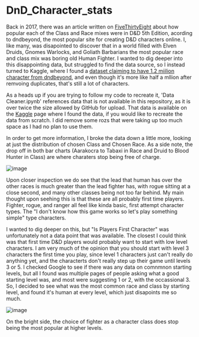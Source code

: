 # DnD_Character_stats

Back in 2017, there was an article written on [FiveThirtyEight](https://fivethirtyeight.com/features/is-your-dd-character-rare/) about how popular each of the Class and Race mixes were in D&D 5th Edition, acording to dndbeyond, the most popular site for creating D&D characters online. I, like many, was disapointed to discover that in a world filled with Elven Druids, Gnomes Warlocks, and Goliath Barbarians the most popular race and class mix was boring old Human Fighter. I wanted to dig deeper into this disappointing data, but struggled to find the data source, so I instead turned to Kaggle, where I found a [dataset claiming to have 1.2 miilion character from dndbeyond](https://www.kaggle.com/datasets/maximebonnin/dnd-characters-test), and even though it's more like half a mllion after remvoing duplicates, that's still a lot of characters.

As a heads up if you are trying to follow my code to recreate it, 'Data Cleaner.ipynb' references data that is not available in this repository, as it is over twice the size allowed by GitHub for upload.
That data is available on the [Kaggle](https://www.kaggle.com/datasets/maximebonnin/dnd-characters-test) page where I found the data, if you would like to recreate the data from scratch. I did remove some rozs that were taking up too much space as I had no plan to use them. 

In order to get more information, I broke the data down a little more, looking at just the distribution of chosen Class and Chosen Race.
As a side note, the drop off in both bar charts (Aarakocra to Tabaxi in Race and Druid to Blood Hunter in Class) are where charaters stop being free of charge.

![image](https://github.com/nmwhitehead/DnD-Character-Data/assets/54327232/5e29df99-c1cb-4930-a350-a42fe2ca594c)

Upon closer inspection we do see that the lead that human has over the other races is much greater than the lead fighter has, with rogue sitting at a close second, and many other classes being not too far behind. My main thought upon seehing this is that these are all probably first time players. Fighter, rogue, and ranger all feel like kinda basic, first attempt character types. The "I don't know how this game works so let's play something simple" type characters.

I wanted to dig deeper on this, but "Is Players First Character" was unfortunately not a data point that was available. The closest I could think was that first time D&D players would probably want to start with low level characters. I am very much of the opinion that you should start with level 3 characters the first time you play, since level 1 characters just can't really do anything yet, and the characterts don't really step up their game until levels 3 or 5. I checked Google to see if there was any data on comnmnon starting levels, but all I found was multiple pages of people asking what a good starting level was, and most were suggesting 1 or 2, with the occassional 3. So, I decided to see what was the most common race and class by starting level, and found it's human at every level, which just disapoints me so much.


![image](https://github.com/nmwhitehead/DnD-Character-Data/assets/54327232/3fd0f033-66ac-43f4-a309-0239a6bedc48)

On the bright side, the choice of fighter as a character class does stop being the most popular at higher levels.

